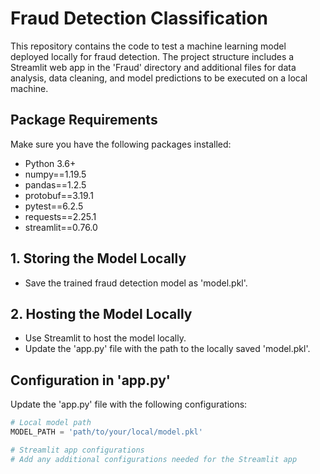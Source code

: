 # Fraud Detection Classification

This repository contains the code to test a machine learning model deployed locally for fraud detection. The project structure includes a Streamlit web app in the 'Fraud' directory and additional files for data analysis, data cleaning, and model predictions to be executed on a local machine.

## Package Requirements

Make sure you have the following packages installed:

- Python 3.6+
- numpy==1.19.5
- pandas==1.2.5
- protobuf==3.19.1
- pytest==6.2.5
- requests==2.25.1
- streamlit==0.76.0

## 1. Storing the Model Locally

- Save the trained fraud detection model as 'model.pkl'.

## 2. Hosting the Model Locally

- Use Streamlit to host the model locally.
- Update the 'app.py' file with the path to the locally saved 'model.pkl'.

## Configuration in 'app.py'

Update the 'app.py' file with the following configurations:

```python
# Local model path
MODEL_PATH = 'path/to/your/local/model.pkl'

# Streamlit app configurations
# Add any additional configurations needed for the Streamlit app
